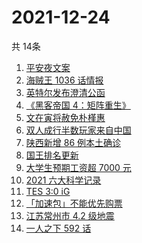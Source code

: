 # 2021-12-24
  共 14条

  <!-- BEGIN -->
  <!-- 最后更新时间:Fri Dec 24 2021 14:10:38 GMT+0000 (Coordinated Universal Time) -->
  1. [平安夜文案](https://www.zhihu.com/search?q=平安夜)
1. [海贼王 1036 话情报](https://www.zhihu.com/search?q=海贼王)
1. [英特尔发布澄清公函](https://www.zhihu.com/search?q=英特尔)
1. [《黑客帝国 4：矩阵重生》](https://www.zhihu.com/search?q=黑客帝国4)
1. [文在寅将赦免朴槿惠](https://www.zhihu.com/search?q=朴槿惠)
1. [双人成行半数玩家来自中国](https://www.zhihu.com/search?q=双人成行)
1. [陕西新增 86 例本土确诊](https://www.zhihu.com/search?q=陕西疫情)
1. [国王排名更新](https://www.zhihu.com/search?q=国王排名)
1. [大学生预期工资超 7000 元](https://www.zhihu.com/search?q=大学生预期工资)
1. [2021 六大科学记录](https://www.zhihu.com/search?q=六大科学记录)
1. [TES 3:0 iG](https://www.zhihu.com/search?q=tes)
1. [「加速包」不能优先购票](https://www.zhihu.com/search?q=加速包)
1. [江苏常州市 4.2 级地震](https://www.zhihu.com/search?q=江苏地震)
1. [一人之下 592 话](https://www.zhihu.com/search?q=一人之下)
  <!-- END -->
  